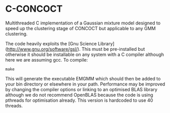 C-CONCOCT
=========

Multithreaded C implementation of a Gaussian mixture model designed to speed up the clustering stage of CONCOCT but applicable to any GMM clustering.

The code heavily exploits the [Gnu Science Library] (http://www.gnu.org/software/gsl/). This must be pre-installed but otherwise it should be installable on any system with a C compiler although here we are assuming gcc. To compile:

    make

This will generate the executable EMGMM which should then be added to your bin directory or elsewhere in your path. Performance may be improved by changing the compiler options or linking to an optimised BLAS library although we do not recommend OpenBLAS because the code is using pthreads for optimisation already. This version is hardcoded to use 40 threads. 

 
